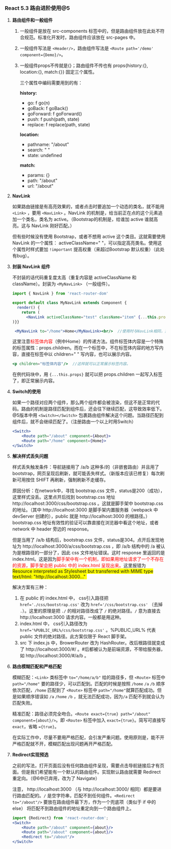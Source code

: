 ### React 5.3  路由进阶使用@5

1. **路由组件和一般组件**

   1. 一般组件是放在 src-components 标签中的，但是路由组件放在此处不符合规范。标准化开发时，路由组件应该放在 src-pages 中。

   2. 一般组件写法是 `<Header/>`，路由组件写法是 `<Route path='/demo' component={Demo}/>`。

   3. 一般组件props不传就是{}；路由组件不传也有 props{history:{}, location:{}, match:{}} 固定三个属性。

      三个属性中编码需要用到的有：

      **history:**

      - go: f go(n)
      - goBack: f goBack()
      - goForward: f goForward()
      - push: f push(path, state)
      - replace: f replace(path, state)

      **location:**

      + pathname: "/about"
      + search: " "
      + state: undefined

      **match:**

      + params: {}
      + path: "/about"
      + url: "/about"

   

1. **NavLink**

   如果路由链接是有高亮效果的，或者点击时要追加一个动态的类名，就不能用 `<Link>` ，要用 `<NavLink>` 。NavLink 的机制是，给当前正在点的这个元素追加一个类名，类名为 active。（Bootstrap的机制是，给谁加 active 谁就高亮。这与 NavLink 刚好匹配。）

   但有些时候没有使用 Bootstrap，或者不想用 active 这个类目。这就需要使用 NavLink 的一个属性： activeClassName=" "，可以指定高亮类名。使用这个属性时样式要加 `!important` 提高权重（来超过Bootstrap 默认权重）（此处有bug）。

   

1. **封装 NavLink 组件**

   不封装的话代码重复度太高（重复内容是 activeClassName 和 className）。封装为 `<MyNavLink>` （一般组件）。

   ```jsx
   import { NavLink } from 'react-router-dom'
   
   export default class MyNavLink extends Component {
     render() {
       return (
         <NavLink activeClassName="test" className="item" {...this.props}/>
   )}}
   ```

   ```jsx
    <MyNavLink to="/home">Home</MyNavLink><br/>  //使用时与NavLink相同，重复代码写入MyNavLink
   ```

   这里注意<font color='red'>标签体内容</font>（例中Home）的传递方法。组件标签体内容是一个特殊的标签属性：props.children。而在一个标签中，不在标签体内容的地方写内容，直接在标签中以 children=" " 写内容，也可以展示内容。

   ```jsx
   <p children="标签体内容"/>  //这样就可以正常展示标签内容。
   ```

   在例代码块中，用 `{...this.props}` 就可以把 props.children 一起写入标签了，即正常展示内容。

   

1. **Switch的使用**

   如果一个路径对应两个组件，那么两个组件都会被渲染，但这不是正常的代码。路由的机制是路径匹配到组件后，还会往下继续匹配，这导致效率低下。@5版本中用 `<Switch></Switch>` 包裹路由组件解决这个问题。当路径匹配到组件后，就不会继续匹配了。（注册路由一个以上时用Switch）

   ```jsx
   <Switch>
       <Route path="/about" component={About}>
       <Route path="/home" component={Home}>    
   </Switch>
   ```

   

1. **解决样式丢失问题**

   样式丢失触发条件：导航链接用了 /a/b 这种多/的（非嵌套路由）并且用了 bootstrap，网页呈现后刷新，就可能丢失样式。（新版本应该已修复）每次刷新可用按住 SHIFT 再刷新，强制刷新不走缓存。

   原因分析：在network中，寻找 bootstrap.css 文件，status是200（成功），这里样式没丢。这里点开后找到 bootstrap.css 地址 http://localhost:3000/css/bootstrap.css 。这就是脚手架中 bootstrap.css 的地址。（其中  http://localhost:3000 是脚手架内置服务器（webpack 中 devServer 创建的），public 就是  http://localhost:3000 的根路径。）bootstrap.css 地址有效性的验证可以靠直接在浏览器中看这个地址，或者 network 中 header 旁边的 response。

   但是当用了 /a/b 结构后，bootstrap.css 文件，status是304。点开后发现地址为 http://localhost:3000/a/css/bootstrap.css ，即 /a/b 结构中的 /a 被认为是根路径的一部分了，因此 css 文件地址错误。这时 response 里返回的是 index.html。这是因为<font color='red'>脚手架中有一个机制，即如果用地址请求了一个不存在的资源，脚手架会把 public 中的 index.html 呈现出来。</font>这里报错为 <font style="background-color:yellow;">Resource interpreted as Stylesheet but transferred with MIME type text/html: "http://localhost:3000..." </font>

   解决方案有三种：

   1. 在 public 的 index.html 中， css引入路径把 `href='./css/bootstrap.css'` 改为 `href='/css/bootstrap.css'` （去掉 `.`）。这里的原理是把 `./` 的相对路径改成了 `/` 的绝对路径。`/` 意为直接去 http://localhost:3000 请求内容。一般都是用这种。
   2. index.html 中， css引入路径改为 `href='%PUBLIC_URL%/css/bootstrap.css'` 。%PUBLIC_URL% 代表 public 文件的绝对路径。此方案仅限于 React 脚手架。
   3. src 下 index.js 中，BrowerRouter 改为 HashRouter。改后根路径就变成了 http://localhost:3000/#/ 。#后都被认为是前端资源，不带给服务器，如 http://localhost:3000/#/a/b 。

   

1. **路由模糊匹配和严格匹配**

   模糊匹配：`<Link>` 类标签中 `to="/home/a/b"` 给的路径多，但 `<Route>` 标签中 `path="/home"` 要的路径少，可以匹配到。匹配的时候是按照 `/home` `/a` `/b` 顺序依次匹配，`/home` 匹配到了 `<Route>` 标签中 `path="/home"`就算匹配成功。但是如果顺序错误如 `/a` `/home` `/b` ，就无法匹配成功，因为`/a` 匹配不到就会认为匹配失败。

   精准匹配：路径必须完全吻合。`<Route exact={true} path="/about" component={about}/>`。即 `<Route>` 标签中加入 `exact={true}`。简写可直接写 `exact`，省略 `={true}`。

   在实际工作中，尽量不要用严格匹配，会引发严重问题。使用原则是，能不开严格匹配就不开，模糊匹配出现问题再开严格匹配。

   

1. **Redirect实现预选**

   之前的写法，打开页面后没有任何路由组件呈现，需要点击导航链接后才有页面。但是我们希望能有一个默认的路由组件。实现默认路由就需要 Redirect 重定向。（@6中已弃用，改为了 Navigate）

   注意， http://localhost:3000 （与 http://localhost:3000/ 相同）都是要进行路由匹配的。`/` 是空字符串，匹配不到任何组件。`<Redirect to="/about"/>` 要放在路由组件最下方，作为一个兜底项（类似于 if 中的 else） 将匹配不到路由组件的地址重定向到一个路由组件上。

   ```jsx
   import {Redirect} from 'react-router-dom';
   <Switch>
       <Route path="/about" component={about}/>
       <Route path="/about" component={about}/>
       <Redirect to="/about"/>
   </Switch>
   ```

   
